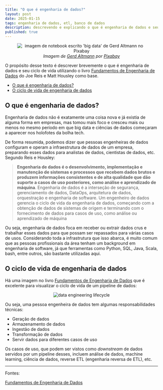 ```yaml
---
title: "O que é engenharia de dados?"
layout: post
date: 2025-01-15
tags: engenharia de dados, etl, banco de dados
description: descrevendo e explicando o que é engenharia de dados e seu ciclo de vida
published: true
---
```


<figure align="center">
  <img src="../../../assets/images/7/big-3520096_1280.webp" alt="imagem de notebook 
  escrito 'big data' de Gerd Altmann no Pixabay">
  <figcaption><i>Imagem de <a href="https://pixabay.com/pt/users/geralt-9301/?utm_source=link-attribution&utm_medium=referral&utm_campaign=image&utm_content=3520096">Gerd Altmann</a> por <a href="https://pixabay.com/pt//?utm_source=link-attribution&utm_medium=referral&utm_campaign=image&utm_content=3520096">Pixabay</a></i></figcaption>
</figure>

O propósito desse texto é descrever brevemente o que é engenharia de dados e seu ciclo
de vida utilizando o livro [Fundamentos de Engenharia de Dados](https://www.amazon.com.br/Fundamentos-Engenharia-Dados-Construa-Sistemas/dp/8575228765/ref=sr_1_1?crid=2XWCTM1GCFZIV&dib=eyJ2IjoiMSJ9.RUj0CiiEh8_elypAdWYI92YmVFpvFJPjoiNLwcPl07Q_YCQvHMZtW7OhPOjNDFfYCR-tvmub57o0OU-_sAI53NNNa650UwWf3zmABlpbiXJIFhGWYPC4LbWMIjXy8AN9W8RlLJcuNSb84OZeAfh-YOkl9GVaGYrd6IJr3_hx-esKdbr6T43S6V6Sq4_XfUvtPWXJS_0PQL4k95QTdtgprzQCYIrNri7Kw6YQn8e5JVRLteoLPsc5s37_BRX39_g6BZQSQxsI5MMHG7UcIcfrrRQ0okhiRtdGeQRE4UDmwqD5EB8Yr0av8hcevapvbTRwXFGFeZqQyEx89jiYo90pyFt3oRwJHMiAPZe1HlV65VIEToIAqiUsF8DS341G11lxqQIf2JGOd2tF187eFkJo7gCfR-qiigOQBpeGc_03a7zkHrfW19w3lH7jRijkUOh3.eNOhhfMg0umQ5cp57TuD3xZFDKg-pjGY6mnQUfOTVH8&dib_tag=se&keywords=fundamentos+de+engenharia+de+dados&qid=1735996483&sprefix=fundamentos+de+enge%2Caps%2C189&sr=8-1&ufe=app_do%3Aamzn1.fos.6d798eae-cadf-45de-946a-f477d47705b9)
do Joe Reis e Matt Housley como base.

- [O que é engenharia de dados?](#1)
- [O ciclo de vida de engenharia de dados](#2)

## <a name="1"></a>O que é engenharia de dados?

Engenharia de dados não é exatamente uma coisa nova e já existia de alguma forma em
empresas, mas tomou mais foco e cresceu mais ou menos no mesmo período em que big data e ciências de dados começaram a aparecer nos holofotes da bolha tech.

De forma resumida, podemos dizer que pessoas engenheiras de dados configuram e operam
a infraestrutura de dados de um empresa, preparando esses dados para analistas de dados,
cientistas de dados, etc. Segundo Reis e Housley:

> **Engenharia de dados é o desenvolvimento, implementação e manutenção de sistemas e
> processos que recebem dados brutos e produzem informações consistentes e de alta
> qualidade que dão suporte a casos de uso posteriores, como análise e aprendizado de
> máquina**. Engenharia de dados é a interseção de segurança, gerenciamento de dados,
> DataOps, arquitetura de dados, orquestração e engenharia de software. Um engenheiro
> de dados gerencia o ciclo de vida da engenharia de dados, começando com a obtenção de
> dados de sistemas de origem e terminando com o fornecimento de dados para casos de
> uso, como análise ou aprendizado de máquina

Ou seja, engenharia de dados foca em receber ou extrair dados crus e trabalhar esses dados
para que possam ser repassados para várias casos de usos. Considerando toda a infrastrutura
que isso abarca, é muito comum que as pessoas profissionais da área tenham um background
em engenharia de software, já que ferramentas como Python, SQL, Java, Scala, bash, entre
outros, são bastante utilizadas aqui.

## <a name="2"></a>O ciclo de vida de engenharia de dados

Há uma imagem no livro [Fundamentos de Engenharia de Dados](https://www.amazon.com.br/Fundamentos-Engenharia-Dados-Construa-Sistemas/dp/8575228765/ref=sr_1_1?crid=2XWCTM1GCFZIV&dib=eyJ2IjoiMSJ9.RUj0CiiEh8_elypAdWYI92YmVFpvFJPjoiNLwcPl07Q_YCQvHMZtW7OhPOjNDFfYCR-tvmub57o0OU-_sAI53NNNa650UwWf3zmABlpbiXJIFhGWYPC4LbWMIjXy8AN9W8RlLJcuNSb84OZeAfh-YOkl9GVaGYrd6IJr3_hx-esKdbr6T43S6V6Sq4_XfUvtPWXJS_0PQL4k95QTdtgprzQCYIrNri7Kw6YQn8e5JVRLteoLPsc5s37_BRX39_g6BZQSQxsI5MMHG7UcIcfrrRQ0okhiRtdGeQRE4UDmwqD5EB8Yr0av8hcevapvbTRwXFGFeZqQyEx89jiYo90pyFt3oRwJHMiAPZe1HlV65VIEToIAqiUsF8DS341G11lxqQIf2JGOd2tF187eFkJo7gCfR-qiigOQBpeGc_03a7zkHrfW19w3lH7jRijkUOh3.eNOhhfMg0umQ5cp57TuD3xZFDKg-pjGY6mnQUfOTVH8&dib_tag=se&keywords=fundamentos+de+engenharia+de+dados&qid=1735996483&sprefix=fundamentos+de+enge%2Caps%2C189&sr=8-1&ufe=app_do%3Aamzn1.fos.6d798eae-cadf-45de-946a-f477d47705b9)
que é excelente para visualizar o ciclo de vida de um pipeline de dados:

<div align="center">
<img alt="data engineering lifecycle" src="../../../assets/images/7/data-engineering-lifecycle.webp"/>
</div>

Ou seja, uma pessoa engenheira de dados tem algumas responsabilidades técnicas:

- Geração de dados
- Armazenamento de dados
- Ingestão de dados
- Transformação de dados
- Servir dados para diferentes casos de uso

Os casos de uso, que podem ser vistos como _downstream_ de dados servidos por um pipeline
desses, incluem análise de dados, machine learning, ciência de dados, reverse ETL
(engenharia reversa de ETL), etc.

---

Fontes:

[Fundamentos de Engenharia de Dados](https://www.amazon.com.br/Fundamentos-Engenharia-Dados-Construa-Sistemas/dp/8575228765/ref=sr_1_1?crid=2XWCTM1GCFZIV&dib=eyJ2IjoiMSJ9.RUj0CiiEh8_elypAdWYI92YmVFpvFJPjoiNLwcPl07Q_YCQvHMZtW7OhPOjNDFfYCR-tvmub57o0OU-_sAI53NNNa650UwWf3zmABlpbiXJIFhGWYPC4LbWMIjXy8AN9W8RlLJcuNSb84OZeAfh-YOkl9GVaGYrd6IJr3_hx-esKdbr6T43S6V6Sq4_XfUvtPWXJS_0PQL4k95QTdtgprzQCYIrNri7Kw6YQn8e5JVRLteoLPsc5s37_BRX39_g6BZQSQxsI5MMHG7UcIcfrrRQ0okhiRtdGeQRE4UDmwqD5EB8Yr0av8hcevapvbTRwXFGFeZqQyEx89jiYo90pyFt3oRwJHMiAPZe1HlV65VIEToIAqiUsF8DS341G11lxqQIf2JGOd2tF187eFkJo7gCfR-qiigOQBpeGc_03a7zkHrfW19w3lH7jRijkUOh3.eNOhhfMg0umQ5cp57TuD3xZFDKg-pjGY6mnQUfOTVH8&dib_tag=se&keywords=fundamentos+de+engenharia+de+dados&qid=1735996483&sprefix=fundamentos+de+enge%2Caps%2C189&sr=8-1&ufe=app_do%3Aamzn1.fos.6d798eae-cadf-45de-946a-f477d47705b9)
